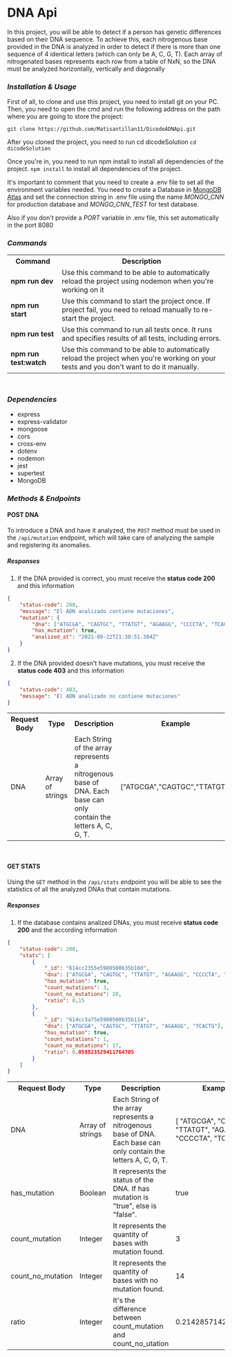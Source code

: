 # DNA Api

In this project, you will be able to detect if a person has genetic differences based on their DNA sequence.
To achieve this, each nitrogenous base provided in the DNA is analyzed in order to detect if there is more than one sequence of 4 identical letters (which can only be A, C, G, T).
Each array of nitrogenated bases represents each row from a table of NxN, so the DNA must be analyzed horizontally, vertically and diagonally

### _Installation & Usage_

First of all, to clone and use this project, you need to install git on your PC. Then, you need to open the cmd and run the following address on the path where you are going to store the project:

`git clone https://github.com/Matisantillan11/DicodeADNApi.git`

After you cloned the project, you need to run cd dicodeSolution
`cd dicodeSolution`

Once you're in, you need to run npm install to install all dependencies of the project.
`npm install` to install all dependencies of the project.

It's important to comment that you need to create a .env file to set all the environment variables needed. You need to create a Database in [MongoDB Atlas](http://https://www.mongodb.com/cloud/atlas/lp/try2?utm_content=controlaterms&utm_source=google&utm_campaign=gs_americas_argentina_search_core_brand_atlas_desktop&utm_term=mongodb%20atlas&utm_medium=cpc_paid_search&utm_ad=e&utm_ad_campaign_id=12212624305&gclid=Cj0KCQjwqKuKBhCxARIsACf4XuEPm6ru_BPRTIDo_DZoB4lONIsWV1I21gcch6IR0TzFAx9ZiTdj2xQaAlOmEALw_wcB 'MongoDB Atlas') and set the connection string in .env file using the name _MONGO_CNN_ for production database and _MONGO_CNN_TEST_ for test database.

Also if you don't provide a _PORT_ variable in .env file, this set automatically in the port 8080

### _Commands_

<div style="margin-bottom: 50px" >
<table>
<tr><th>Command  </th>  <th> Description</th></tr>
<tr><td><b>npm run dev</b></td><td> Use this command to be able to automatically reload the project using nodemon when you're working on it </td></tr>

<tr><td><b>npm run start</b></td><td> Use this command to start the project once. If project fail, you need to reload manually to re-start the project.</td></tr>

<tr><td><b>npm run test</b></td><td> Use this command to run all tests once. It runs and specifies results of all tests, including errors.</td></tr>

<tr><td><b>npm run test:watch</b></td><td> Use this command to be able to automatically reload the project when you're working on your tests and you don't want to do it manually.</td></tr>

</table>
</div>

### _Dependencies_

- express
- express-validator
- mongoose
- cors
- cross-env
- dotenv
- nodemon
- jest
- supertest
- MongoDB

### _Methods & Endpoints_

#### POST DNA

To introduce a DNA and have it analyzed, the `POST` method must be used in the `/api/mutation` endpoint, which will take care of analyzing the sample and registering its anomalies.

##### Responses

1. If the DNA provided is correct, you must receive the **status code 200** and this information

```json
{
	"status-code": 200,
	"message": "El ADN analizado contiene mutaciones",
	"mutation": {
		"dna": ["ATGCGA", "CAGTGC", "TTATGT", "AGAAGG", "CCCCTA", "TCACTG"],
		"has_mutation": true,
		"analized_at": "2021-09-22T21:30:51.304Z"
	}
}
```

2.  If the DNA provided doesn't have mutations, you must receive the **status code 403** and this information

```json
{
	"status-code": 403,
	"message": "El ADN analizado no contiene mutaciones"
}
```

<div style="margin-bottom: 50px" >
<table>
<tr><th>Request Body</th> <th>   Type</th> <th> Description</th><th>   Example </th></tr>
<tr><td>DNA </td><td> Array of strings </td> <td>Each String of the array represents a nitrogenous base of DNA. Each base can only contain the letters A, C, G, T.</td><td>  ["ATGCGA","CAGTGC","TTATGT"] </td></tr>
</table>
</div>

#### GET STATS

Using the `GET` method in the `/api/stats` endpoint you will be able to see the statistics of all the analyzed DNAs that contain mutations.

##### Responses

1.  If the database contains analized DNAs, you must receive **status code 200** and the according information

```json
{
	"status-code": 200,
	"stats": [
		{
			"_id": "614cc2355e5980500b35b10d",
			"dna": ["ATGCGA", "CAGTGC", "TTATGT", "AGAAGG", "CCCCTA", "TCACTG"],
			"has_mutation": true,
			"count_mutations": 3,
			"count_no_mutations": 20,
			"ratio": 0.15
		},
		{
			"_id": "614cc3a75e5980500b35b114",
			"dna": ["ATGCGA", "CAGTGC", "TTATGT", "AGAAGG", "TCACTG"],
			"has_mutation": true,
			"count_mutations": 1,
			"count_no_mutations": 17,
			"ratio": 0.058823529411764705
		}
	]
}
```

<div style="margin-bottom: 50px" >
<table>
<tr><th>Request Body</th> <th>   Type</th> <th> Description</th><th>   Example </th></tr>
<tr><td>DNA </td><td> Array of strings </td> <td>Each String of the array represents a nitrogenous base of DNA. Each base can only contain the letters A, C, G, T.</td><td>  [
                "ATGCGA",
                "CAGTGC",
                "TTATGT",
                "AGAAGG",
                "CCCCTA",
                "TCACTG"
            ], </td></tr>

<tr><td>has_mutation </td><td> Boolean </td> <td>It represents the status of the DNA. If has mutation is "true", else is "false".</td><td> true </td></tr>

<tr><td>count_mutation </td><td> Integer </td> <td>It represents the quantity of bases with mutation found.</td><td>  3 </td></tr>

<tr><td>count_no_mutation </td><td> Integer </td> <td>It represents the quantity of bases with no mutation found.</td><td>  14 </td></tr>

<tr><td> ratio </td><td> Integer </td> <td>It's the difference between count_mutation and count_no_utation </td><td>   0.21428571428571427 </td></tr>
</table>
</div>
